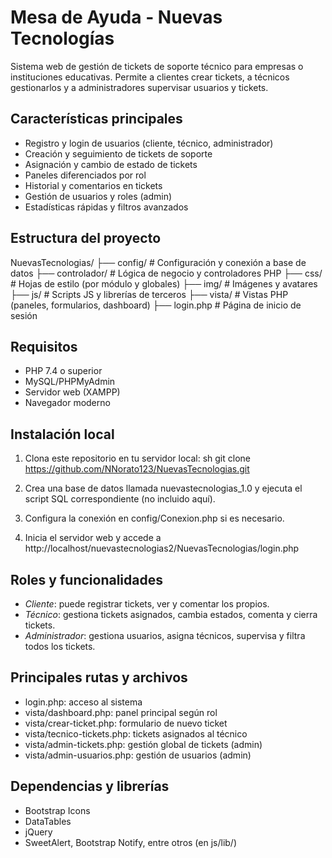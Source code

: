 # Mesa de Ayuda - Nuevas Tecnologías

Sistema web de gestión de tickets de soporte técnico para empresas o instituciones educativas. Permite a clientes crear tickets, a técnicos gestionarlos y a administradores supervisar usuarios y tickets.

## Características principales
- Registro y login de usuarios (cliente, técnico, administrador)
- Creación y seguimiento de tickets de soporte
- Asignación y cambio de estado de tickets
- Paneles diferenciados por rol
- Historial y comentarios en tickets
- Gestión de usuarios y roles (admin)
- Estadísticas rápidas y filtros avanzados

## Estructura del proyecto

NuevasTecnologias/
├── config/           # Configuración y conexión a base de datos
├── controlador/      # Lógica de negocio y controladores PHP
├── css/              # Hojas de estilo (por módulo y globales)
├── img/              # Imágenes y avatares
├── js/               # Scripts JS y librerías de terceros
├── vista/            # Vistas PHP (paneles, formularios, dashboard)
├── login.php         # Página de inicio de sesión


## Requisitos
- PHP 7.4 o superior
- MySQL/PHPMyAdmin
- Servidor web (XAMPP)
- Navegador moderno

## Instalación local
1. Clona este repositorio en tu servidor local:
   sh
   git clone https://github.com/NNorato123/NuevasTecnologias.git
   
2. Crea una base de datos llamada nuevastecnologias_1.0 y ejecuta el script SQL correspondiente (no incluido aquí).
3. Configura la conexión en config/Conexion.php si es necesario.
4. Inicia el servidor web y accede a http://localhost/nuevastecnologias2/NuevasTecnologias/login.php

## Roles y funcionalidades
- *Cliente*: puede registrar tickets, ver y comentar los propios.
- *Técnico*: gestiona tickets asignados, cambia estados, comenta y cierra tickets.
- *Administrador*: gestiona usuarios, asigna técnicos, supervisa y filtra todos los tickets.

## Principales rutas y archivos
- login.php: acceso al sistema
- vista/dashboard.php: panel principal según rol
- vista/crear-ticket.php: formulario de nuevo ticket
- vista/tecnico-tickets.php: tickets asignados al técnico
- vista/admin-tickets.php: gestión global de tickets (admin)
- vista/admin-usuarios.php: gestión de usuarios (admin)

## Dependencias y librerías
- Bootstrap Icons
- DataTables
- jQuery
- SweetAlert, Bootstrap Notify, entre otros (en js/lib/)

